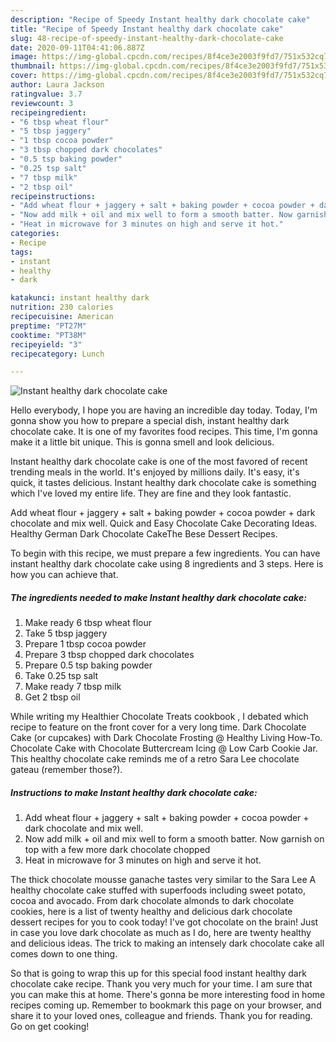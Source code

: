 ```yaml
---
description: "Recipe of Speedy Instant healthy dark chocolate cake"
title: "Recipe of Speedy Instant healthy dark chocolate cake"
slug: 48-recipe-of-speedy-instant-healthy-dark-chocolate-cake
date: 2020-09-11T04:41:06.887Z
image: https://img-global.cpcdn.com/recipes/8f4ce3e2003f9fd7/751x532cq70/instant-healthy-dark-chocolate-cake-recipe-main-photo.jpg
thumbnail: https://img-global.cpcdn.com/recipes/8f4ce3e2003f9fd7/751x532cq70/instant-healthy-dark-chocolate-cake-recipe-main-photo.jpg
cover: https://img-global.cpcdn.com/recipes/8f4ce3e2003f9fd7/751x532cq70/instant-healthy-dark-chocolate-cake-recipe-main-photo.jpg
author: Laura Jackson
ratingvalue: 3.7
reviewcount: 3
recipeingredient:
- "6 tbsp wheat flour"
- "5 tbsp jaggery"
- "1 tbsp cocoa powder"
- "3 tbsp chopped dark chocolates"
- "0.5 tsp baking powder"
- "0.25 tsp salt"
- "7 tbsp milk"
- "2 tbsp oil"
recipeinstructions:
- "Add wheat flour + jaggery + salt + baking powder + cocoa powder + dark chocolate and mix well."
- "Now add milk + oil and mix well to form a smooth batter. Now garnish on top with a few more dark chocolate chopped"
- "Heat in microwave for 3 minutes on high and serve it hot."
categories:
- Recipe
tags:
- instant
- healthy
- dark

katakunci: instant healthy dark 
nutrition: 230 calories
recipecuisine: American
preptime: "PT27M"
cooktime: "PT38M"
recipeyield: "3"
recipecategory: Lunch

---
```



![Instant healthy dark chocolate cake](https://img-global.cpcdn.com/recipes/8f4ce3e2003f9fd7/751x532cq70/instant-healthy-dark-chocolate-cake-recipe-main-photo.jpg)

Hello everybody, I hope you are having an incredible day today. Today, I'm gonna show you how to prepare a special dish, instant healthy dark chocolate cake. It is one of my favorites food recipes. This time, I'm gonna make it a little bit unique. This is gonna smell and look delicious.

Instant healthy dark chocolate cake is one of the most favored of recent trending meals in the world. It's enjoyed by millions daily. It's easy, it's quick, it tastes delicious. Instant healthy dark chocolate cake is something which I've loved my entire life. They are fine and they look fantastic.

Add wheat flour + jaggery + salt + baking powder + cocoa powder + dark chocolate and mix well. Quick and Easy Chocolate Cake Decorating Ideas. Healthy German Dark Chocolate CakeThe Bese Dessert Recipes.


To begin with this recipe, we must prepare a few ingredients. You can have instant healthy dark chocolate cake using 8 ingredients and 3 steps. Here is how you can achieve that.

<!--inarticleads1-->

##### The ingredients needed to make Instant healthy dark chocolate cake:

1. Make ready 6 tbsp wheat flour
1. Take 5 tbsp jaggery
1. Prepare 1 tbsp cocoa powder
1. Prepare 3 tbsp chopped dark chocolates
1. Prepare 0.5 tsp baking powder
1. Take 0.25 tsp salt
1. Make ready 7 tbsp milk
1. Get 2 tbsp oil


While writing my Healthier Chocolate Treats cookbook , I debated which recipe to feature on the front cover for a very long time. Dark Chocolate Cake (or cupcakes) with Dark Chocolate Frosting @ Healthy Living How-To. Chocolate Cake with Chocolate Buttercream Icing @ Low Carb Cookie Jar. This healthy chocolate cake reminds me of a retro Sara Lee chocolate gateau (remember those?). 

<!--inarticleads2-->

##### Instructions to make Instant healthy dark chocolate cake:

1. Add wheat flour + jaggery + salt + baking powder + cocoa powder + dark chocolate and mix well.
1. Now add milk + oil and mix well to form a smooth batter. Now garnish on top with a few more dark chocolate chopped
1. Heat in microwave for 3 minutes on high and serve it hot.


The thick chocolate mousse ganache tastes very similar to the Sara Lee A healthy chocolate cake stuffed with superfoods including sweet potato, cocoa and avocado. From dark chocolate almonds to dark chocolate cookies, here is a list of twenty healthy and delicious dark chocolate dessert recipes for you to cook today! I&#39;ve got chocolate on the brain! Just in case you love dark chocolate as much as I do, here are twenty healthy and delicious ideas. The trick to making an intensely dark chocolate cake all comes down to one thing. 

So that is going to wrap this up for this special food instant healthy dark chocolate cake recipe. Thank you very much for your time. I am sure that you can make this at home. There's gonna be more interesting food in home recipes coming up. Remember to bookmark this page on your browser, and share it to your loved ones, colleague and friends. Thank you for reading. Go on get cooking!
